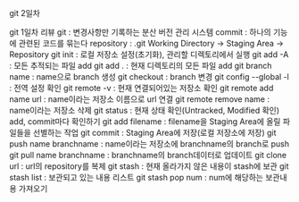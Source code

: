 git 2일차

git 1일차 리뷰
git : 변경사항만 기록하는 분산 버전 관리 시스템
commit : 하나의 기능에 관련된 코드를 묶는다
repository : .git
Working Directory -> Staging Area -> Repository
git init : 로컬 저장소 설정(초기화), 관리할 디렉토리에서 실행
git add -A : 모든 추적되는 파일 add
git add . : 현재 디렉토리의 모든 파일 add
git branch name : name으로 branch 생성
git checkout : branch 변경
git config --global -l : 전역 설정 확인
git remote -v : 현재 연결되어있는 저장소 확인
git remote add name url : name이라는 저장소 이름으로 url 연결
git remote remove name : name이라는 저장소 삭제
git status : 현재 상태 확인(Untracked, Modified 확인)
             add, commit마다 확인하기
git add filename : filename을 Staging Area에 올릴 파일들을 선별하는 작업
git commit : Staging Area에 저장(로컬 저장소에 저장)
git push name branchname : name이라는 저장소에 branchname의 branch로 push
git pull name branchname : branchname의 branch데이터로 업데이트
git clone url : url의 repository를 복제
git stash : 현재 올라가지 않은 내용이 stash에 보관
git stash list : 보관되고 있는 내용 리스트
git stash pop num : num에 해당하는 보관내용 가져오기
